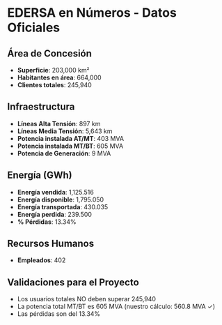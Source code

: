 # EDERSA en Números - Datos Oficiales

## Área de Concesión
- **Superficie**: 203,000 km²
- **Habitantes en área**: 664,000
- **Clientes totales**: 245,940

## Infraestructura
- **Líneas Alta Tensión**: 897 km
- **Líneas Media Tensión**: 5,643 km
- **Potencia instalada AT/MT**: 403 MVA
- **Potencia instalada MT/BT**: 605 MVA
- **Potencia de Generación**: 9 MVA

## Energía (GWh)
- **Energía vendida**: 1,125.516
- **Energía disponible**: 1,795.050
- **Energía transportada**: 430.035
- **Energía perdida**: 239.500
- **% Pérdidas**: 13.34%

## Recursos Humanos
- **Empleados**: 402

## Validaciones para el Proyecto
- Los usuarios totales NO deben superar 245,940
- La potencia total MT/BT es 605 MVA (nuestro cálculo: 560.8 MVA ✓)
- Las pérdidas son del 13.34%